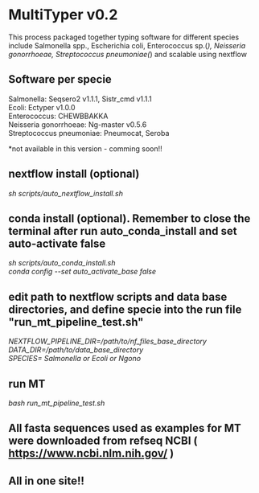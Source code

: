 # __**MultiTyper v0.2**__

This process packaged together typing software for different species include Salmonella spp., Escherichia coli, Enterococcus sp.(*), Neisseria gonorrhoeae, Streptococcus pneumoniae(*) and scalable using nextflow

## Software per specie

Salmonella: Seqsero2 v1.1.1, Sistr_cmd v1.1.1 <br>
Ecoli: Ectyper v1.0.0 <br>
Enterococcus: CHEWBBAKKA <br>
Neisseria gonorrhoeae: Ng-master v0.5.6<br>
Streptococcus pneumoniae: Pneumocat, Seroba <br>

*not available in this version - comming soon!!

## **nextflow** install (optional)

_sh scripts/auto_nextflow_install.sh_

## **conda** install (optional). Remember to close the terminal after run auto_conda_install and set auto-activate false 

_sh scripts/auto_conda_install.sh_ <br>
_conda config --set auto_activate_base false_ <br>

## edit path to nextflow scripts and data base directories, and define specie into the run file **"run_mt_pipeline_test.sh"** 

_NEXTFLOW_PIPELINE_DIR=/path/to/nf_files_base_directory_ <br>
_DATA_DIR=/path/to/data_base_directory_ <br>
_SPECIES= Salmonella or Ecoli or Ngono_ <br>

## run **MT**

_bash run_mt_pipeline_test.sh_

## All fasta sequences used as examples for MT were downloaded from refseq NCBI ( https://www.ncbi.nlm.nih.gov/ )

## **All in one site!!**
